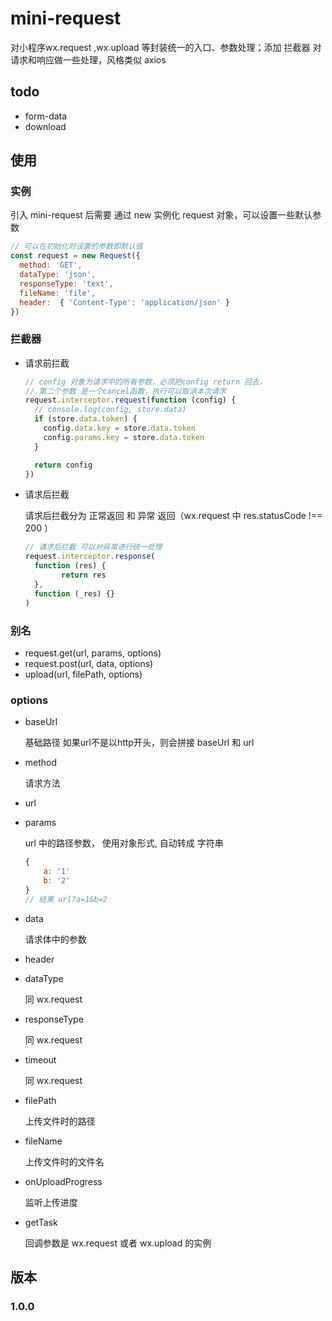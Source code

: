# mini-request

对小程序wx.request ,wx.upload 等封装统一的入口、参数处理；添加 拦截器 对请求和响应做一些处理，风格类似 axios

## todo

- form-data 
- download

## 使用

### 实例

引入 mini-request 后需要 通过 new 实例化 request 对象，可以设置一些默认参数

```js
// 可以在初始化时设置的参数即默认值
const request = new Request({
  method: 'GET',
  dataType: 'json',
  responseType: 'text',
  fileName: 'file',
  header:  { 'Content-Type': 'application/json' }
})
```



### 拦截器

- 请求前拦截

    ```js
    // config 对象为请求中的所有参数，必须把config return 回去，
    // 第二个参数 是一个cancel函数，执行可以取消本次请求
    request.interceptor.request(function (config) {
      // console.log(config, store.data)
      if (store.data.token) {
        config.data.key = store.data.token
        config.params.key = store.data.token
      }
    
      return config
    })
    ```

- 请求后拦截

    请求后拦截分为 正常返回  和 异常 返回（wx.request 中 res.statusCode !== 200 ）

    ```js
    // 请求后拦截 可以对异常进行统一处理
    request.interceptor.response(
      function (res) {
    		return res
      },
      function (_res) {}
    )
    ```

    

### 别名

- request.get(url, params, options)
- request.post(url, data, options)
- upload(url, filePath, options)



### options

- baseUrl

    基础路径 如果url不是以http开头，则会拼接 baseUrl 和 url

- method

    请求方法

- url

- params

    url 中的路径参数， 使用对象形式, 自动转成 字符串

    ```js
    {
    	a: '1'
    	b: '2'
    }
    // 结果 url?a=1&b=2
    ```

- data

    请求体中的参数

- header

- dataType

    同 wx.request

- responseType

    同 wx.request

- timeout

    同 wx.request

- filePath

    上传文件时的路径

- fileName

    上传文件时的文件名

- onUploadProgress

    监听上传进度

- getTask

    回调参数是 wx.request 或者 wx.upload 的实例





## 版本

### 1.0.0